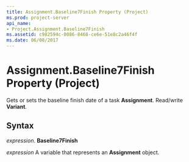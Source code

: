 ```yaml
---
title: Assignment.Baseline7Finish Property (Project)
ms.prod: project-server
api_name:
- Project.Assignment.Baseline7Finish
ms.assetid: c982594c-0086-8468-ce6e-51e8c2a46f4f
ms.date: 06/08/2017
---
```



# Assignment.Baseline7Finish Property (Project)

Gets or sets the baseline finish date of a task  **Assignment**. Read/write **Variant**.


## Syntax

 _expression_. **Baseline7Finish**

 _expression_ A variable that represents an **Assignment** object.


